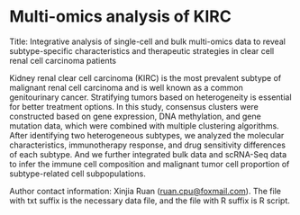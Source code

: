 # Multi-omics analysis of KIRC
Title: Integrative analysis of single-cell and bulk multi-omics data to reveal subtype-specific characteristics and therapeutic strategies in clear cell renal cell carcinoma patients

Kidney renal clear cell carcinoma (KIRC) is the most prevalent subtype of malignant renal cell carcinoma and is well known as a common genitourinary cancer. Stratifying tumors based on heterogeneity is essential for better treatment options. In this study, consensus clusters were constructed based on gene expression, DNA methylation, and gene mutation data, which were combined with multiple clustering algorithms. After identifying two heterogeneous subtypes, we analyzed the molecular characteristics, immunotherapy response, and drug sensitivity differences of each subtype. And we further integrated bulk data and scRNA-Seq data to infer the immune cell composition and malignant tumor cell proportion of subtype-related cell subpopulations.

Author contact information: Xinjia Ruan (ruan.cpu@foxmail.com). 
The file with txt suffix is the necessary data file, and the file with R suffix is R script.

